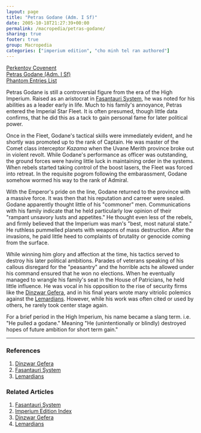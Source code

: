 ```yaml
---
layout: page
title: "Petras Godane (Adm. I Sf)"
date: 2005-10-18T21:27:39+00:00
permalink: /macropedia/petras-godane/
sharing: true
footer: true
group: Macropedia
categories: ["imperium edition", "cho minh tel ran authored"]
---
```


<div class='row'>
	<div class='col-md-4'><a href='/macropedia/perkentov-covenent'>Perkentov Covenent</a></div>
	<div class='col-md-4'><a href='/macropedia/petras-godane'>Petras Godane (Adm. I Sf)</a></div>
	<div class='col-md-4'><a href='/macropedia/phantom-entries-list'>Phantom Entries List</a></div>
</div>


Petras Godane is still a controversial figure from the era of the High Imperium. Raised as an aristocrat in [Fasantauri System](/macropedia/fasantauri-system), he was noted for his abilities as a leader early in life. Much to his family's annoyance, Petras entered the Imperial Star Fleet. It is often presumed, though little data confirms, that he did this as a tack to gain personal fame for later political power.

Once in the Fleet, Godane's tactical skills were immediately evident, and he shortly was promoted up to the rank of Captain. He was master of the Comet class interceptor *Kazama* when the Uvane Merith province broke out in violent revolt. While Godane's performance as officer was outstanding, the ground forces were having little luck in maintaining order in the systems. When rebels started taking control of the boost lasers, the Fleet was forced into retreat. In the requisite pogrom following the embarassment, Godane somehow wormed his way to the rank of Admiral.

With the Emperor's pride on the line, Godane returned to the province with a massive force. It was then that his reputation and carreer were sealed. Godane apparently thought little of his "commoner" men. Communications with his family indicate that he held particularly low opinion of their "rampant unsavory lusts and appetites." He thought even less of the rebels, and firmly believed that the Imperium was man's "best, most natural state." He ruthless pummelled planets with weapons of mass destruction. After the invasions, he paid little heed to complaints of brutality or genocide coming from the surface.

While winning him glory and affection at the time, his tactics served to destroy his later political ambitions. Parades of veterans speaking of his callous disregard for the "peasantry" and the horrible acts he allowed under his command ensured that he won no elections. When he eventually managed to wrangle his family's seat in the House of Patricians, he held little influence. He was vocal in his opposition to the rise of security firms like the [Dinzwar Gefera](/macropedia/dinzwar-gefera), and in his final years wrote many vitriolic polemics against the [Lemardians](/macropedia/lemardians). However, while his work was often cited or used by others, he rarely took center stage again. 

For a brief period in the High Imperium, his name became a slang term. i.e. "He pulled a godane." Meaning "He (unintentionally or blindly) destroyed hopes of future ambition for short term gain."

----
### References
1. [Dinzwar Gefera](/macropedia/dinzwar-gefera)
1. [Fasantauri System](/macropedia/fasantauri-system)
1. [Lemardians](/macropedia/lemardians)

### Related Articles

1. [Fasantauri System](/macropedia/fasantauri-system)
2. [Imperium Edition Index](/macropedia/imperium-edition-index)
3. [Dinzwar Gefera](/macropedia/dinzwar-gefera)
4. [Lemardians](/macropedia/lemardians)



 
